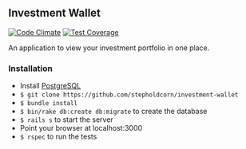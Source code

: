 ## Investment Wallet

[![Code Climate](https://codeclimate.com/github/stepholdcorn/investment-wallet/badges/gpa.svg)](https://codeclimate.com/github/stepholdcorn/investment-wallet)
[![Test Coverage](https://codeclimate.com/github/stepholdcorn/investment-wallet/badges/coverage.svg)](https://codeclimate.com/github/stepholdcorn/investment-wallet)

An application to view your investment portfolio in one place.

### Installation

* Install [PostgreSQL](http://www.postgresql.org)
* `$ git clone https://github.com/stepholdcorn/investment-wallet`
* `$ bundle install`
* `$ bin/rake db:create db:migrate` to create the database
* `$ rails s` to start the server
* Point your browser at localhost:3000
* `$ rspec` to run the tests
